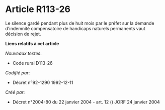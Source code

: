 # Article R113-26

Le silence gardé pendant plus de huit mois par le préfet sur la demande d'indemnité compensatoire de handicaps naturels
permanents vaut décision de rejet.

**Liens relatifs à cet article**

_Nouveaux textes_:

  - Code rural D113-26

_Codifié par_:

  - Décret n°92-1290 1992-12-11

_Créé par_:

  - Décret n°2004-80 du 22 janvier 2004 - art. 12 () JORF 24 janvier 2004
